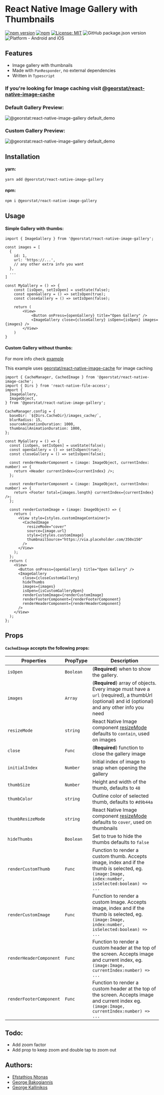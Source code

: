 # React Native Image Gallery with Thumbnails

[![npm version](https://img.shields.io/npm/v/@georstat/react-native-image-gallery.svg?style=for-the-badge)](https://www.npmjs.com/package/@georstat/react-native-image-gallery)
[![npm](https://img.shields.io/npm/dt/@georstat/react-native-image-gallery.svg?style=for-the-badge)](https://www.npmjs.com/package/@georstat/react-native-image-gallery)
[![License: MIT](https://img.shields.io/badge/License-MIT-green.svg?style=for-the-badge)](https://opensource.org/licenses/MIT)
![GitHub package.json version](https://img.shields.io/github/package-json/v/georstat/react-native-image-gallery?style=for-the-badge)
![Platform - Android and iOS](https://img.shields.io/badge/platform-Android%20%7C%20iOS-blue.svg?style=for-the-badge)

## Features

- Image gallery with thumbnails
- Made with `PanResponder`, no external dependencies
- Written in `Typescript`

### If you're looking for Image caching visit [@georstat/react-native-image-cache](https://github.com/georstat/react-native-image-cache)

### Default Gallery Preview:

![@georstat:react-native-image-gallery default_demo](https://user-images.githubusercontent.com/717975/142775028-32cdfdd0-feef-48e8-9dfc-b749d5e01972.gif)

### Custom Gallery Preview:

![@georstat:react-native-image-gallery default_demo](https://user-images.githubusercontent.com/717975/142775046-475bfc3b-6326-4b3d-afa3-58189e003043.gif)

## Installation

#### yarn:

```bash
yarn add @georstat/react-native-image-gallery
```

#### npm:

```bash
npm i @georstat/react-native-image-gallery
```

## Usage

#### Simple Gallery with thumbs:

```tsx
import { ImageGallery } from '@georstat/react-native-image-gallery';

const images = [
  {
    id: 1,
    url: 'https://...',
    // any other extra info you want
  },
  ...
]

const MyGallery = () => {
    const [isOpen, setIsOpen] = useState(false);
    const openGallery = () => setIsOpen(true);
    const closeGallery = () => setIsOpen(false);

    return (
        <View>
            <Button onPress={openGallery} title="Open Gallery" />
            <ImageGallery close={closeGallery} isOpen={isOpen} images={images} />
        </View>
    )
}
```

#### Custom Gallery without thumbs:

For more info check [example](https://github.com/georstat/react-native-image-gallery/tree/main/example/src)

This example uses [georstat/react-native-image-cache](https://github.com/georstat/react-native-image-cache) for image caching

```tsx
import { CacheManager, CachedImage } from '@georstat/react-native-image-cache';
import { Dirs } from 'react-native-file-access';
import {
  ImageGallery,
  ImageObject,
} from '@georstat/react-native-image-gallery';

CacheManager.config = {
  baseDir: `${Dirs.CacheDir}/images_cache/`,
  blurRadius: 15,
  sourceAnimationDuration: 1000,
  thumbnailAnimationDuration: 1000,
};

const MyGallery = () => {
  const [isOpen, setIsOpen] = useState(false);
  const openGallery = () => setIsOpen(true);
  const closeGallery = () => setIsOpen(false);

  const renderHeaderComponent = (image: ImageObject, currentIndex: number) => {
    return <Header currentIndex={currentIndex} />;
  };

  const renderFooterComponent = (image: ImageObject, currentIndex: number) => {
    return <Footer total={images.length} currentIndex={currentIndex} />;
  };

  const renderCustomImage = (image: ImageObject) => {
    return (
      <View style={styles.customImageContainer}>
        <CachedImage
          resizeMode="cover"
          source={image.url}
          style={styles.customImage}
          thumbnailSource="https://via.placeholder.com/350x150"
        />
      </View>
    );
  };
  return (
    <View>
      <Button onPress={openGallery} title="Open Gallery" />
      <ImageGallery
        close={closeCustomGallery}
        hideThumbs
        images={images}
        isOpen={isCustomGalleryOpen}
        renderCustomImage={renderCustomImage}
        renderFooterComponent={renderFooterComponent}
        renderHeaderComponent={renderHeaderComponent}
      />
    </View>
  );
};
```

## Props

#### `CachedImage` accepts the following props:

| Properties              | PropType  | Description                                                                                                                                        |
| ----------------------- | --------- | -------------------------------------------------------------------------------------------------------------------------------------------------- |
| `isOpen`                | `Boolean` | (**Required**) when to show the gallery.                                                                                                           |
| `images`                | `Array`   | (**Required**) array of objects. Every image must have a `url` (required), a thumbUrl (optional) and id (optional) and any other info you need     |
| `resizeMode`            | `string`  | React Native Image component [resizeMode](https://reactnative.dev/docs/image#resizemode) defaults to `contain`, used on images                     |
| `close`                 | `Func`    | (**Required**) function to close the gallery image                                                                                                 |
| `initialIndex`          | `Number`  | Initial index of image to snap when opening the gallery                                                                                            |
| `thumbSize`             | `Number`  | Height and width of the thumb, defaults to `48`                                                                                                    |
| `thumbColor`            | `string`  | Outline color of selected thumb, defaults to `#d9b44a`                                                                                             |
| `thumbResizeMode`       | `string`  | React Native Image component [resizeMode](https://reactnative.dev/docs/image#resizemode) defaults to `cover`, used on thumbnails                   |
| `hideThumbs`            | `Boolean` | Set to true to hide the thumbs defaults to `false`                                                                                                 |
| `renderCustomThumb`     | `Func`    | Function to render a custom thumb. Accepts image, index and if the thumb is selected, eg. `(image:Image, index:number, isSelected:boolean) => ...` |
| `renderCustomImage`     | `Func`    | Function to render a custom Image. Accepts image, index and if the thumb is selected, eg. `(image:Image, index:number, isSelected:boolean) => ...` |
| `renderHeaderComponent` | `Func`    | Function to render a custom header at the top of the screen. Accepts image and current index, eg. `(image:Image, currentIndex:number) => ...`      |
| `renderFooterComponent` | `Func`    | Function to render a custom header at the top of the screen. Accepts image and current index eg. `(image:Image, currentIndex:number) => ...`       |

## Todo:

- Add zoom factor
- Add prop to keep zoom and double tap to zoom out

## Authors:

- [Efstathios Ntonas](https://github.com/efstathiosntonas)
- [George Bakogiannis](https://github.com/geobako)
- [George Kallinikos](https://github.com/giokallis)
